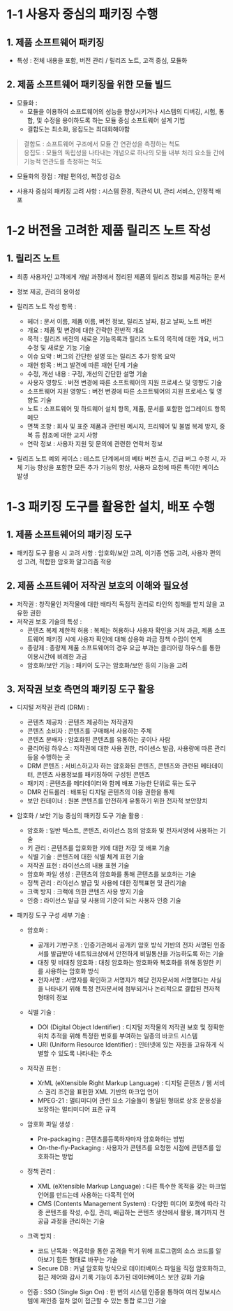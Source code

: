 # 1-1 사용자 중심의 패키징 수행

## 1. 제품 소프트웨어 패키징
- 특성 : 전체 내용을 포함, 버전 관리 / 릴리즈 노트, 고객 중심, 모듈화

## 2. 제품 소프트웨어 패키징을 위한 모듈 빌드
- 모듈화 :
  - 모듈을 이용하여 소프트웨어의 성능을 향상시키거나 시스템의 디버깅, 시험, 통합, 및 수정을 용이하도록 하는 모듈 중심 소프트웨어 설계 기법
  - 결합도는 최소화, 응집도는 최대화해야함  
> 결합도 : 소프트웨어 구조에서 모듈 간 연관성을 측정하는 척도  
> 응집도 : 모듈의 독립성을 나타내는 개념으로 하나의 모듈 내부 처리 요소들 간에 기능적 연관도를 측정하는 척도
  
  - 모듈화의 장점 : 개발 편의성, 복잡성 감소

- 사용자 중심의 패키징 고려 사항 : 시스템 환경, 직관석 UI, 관리 서비스, 안정적 배포

# 1-2 버전을 고려한 제품 릴리즈 노트 작성

## 1. 릴리즈 노트
- 최종 사용자인 고객에게 개발 과정에서 정리된 제품의 릴리즈 정보를 제공하는 문서
- 정보 제공, 관리의 용이성
- 릴리즈 노트 작성 항목 :
  - 헤더 : 문서 이름, 제품 이름, 버전 정보, 릴리즈 날짜, 참고 날짜, 노트 버전
  - 개요 : 제품 및 변경에 대한 간략한 전반적 개요
  - 목적 : 릴리즈 버전의 새로운 기능목록과 릴리즈 노트의 목적에 대한 개요, 버그 수정 및 새로운 기능 기술
  - 이슈 요약 : 버그의 간단한 설명 또는 릴리즈 추가 항목 요약
  - 재현 항목 : 버그 발견에 따른 재현 단계 기술
  - 수정, 개선 내용 : 구정, 개선의 간단한 설명 기술
  - 사용자 영향도 : 버전 변경에 따른 소프트웨어의 지원 프로세스 및 영향도 기술
  - 소프트웨어 지원 영향도 : 버전 변경에 따른 소프트웨어의 지원 프로세스 및 영향도 기술
  - 노트 : 소프트웨어 및 하드웨어 설치 항목, 제품, 문서를 포함한 업그레이드 항목 메모
  - 면책 조항 : 회사 및 표준 제품과 관련된 메시지, 프리웨어 및 불법 복제 방지, 중복 등 참조에 대한 고지 사항
  - 연락 정보 : 사용자 지원 및 문의에 관련한 연락처 정보

- 릴리즈 노트 예외 케이스 : 테스트 단계에서의 베타 버전 출시, 긴급 버그 수정 시, 자체 기능 향상을 포함한 모든 추가 기능의 향상, 사용자 요청에 따른 특이한 케이스 발생

# 1-3 패키징 도구를 활용한 설치, 배포 수행

## 1. 제품 소프트웨어의 패키징 도구
- 패키징 도구 활용 시 고려 사항 : 암호화/보안 고려, 이기종 연동 고려, 사용자 편의성 고려, 적합한 암호화 알고리즘 적용

## 2. 제품 소프트웨어 저작권 보호의 이해와 필요성
- 저작권 : 창작물인 저작물에 대한 배타적 독점적 권리로 타인의 침해를 받지 않을 고유한 권한
- 저작권 보호 기술의 특성 :
  - 콘텐츠 복제 제한적 허용 : 복제는 허용하나 사용자 확인을 거쳐 과금, 제품 소프트웨어 패키징 시에 사용자 확인에 대해 상용화 과금 정책 수립이 연계
  - 종량제 : 종량제 제품 소프트웨어의 경우 요금 부과는 클리어링 하우스를 통한 이용시간에 비례한 과금
  - 암호화/보안 기능 : 패키이 도구는 암호화/보안 등의 기능을 고려

## 3. 저작권 보호 측면의 패키징 도구 활용
- 디지털 저작권 관리 (DRM) :
  - 콘텐츠 제공자 : 콘텐츠 제공하는 저작권자
  - 콘텐츠 소비자 : 콘텐츠를 구매해서 사용하는 주체
  - 콘텐츠 분배자 : 암호화된 콘텐츠를 유통하는 곳이나 사람
  - 클리어링 하우스 : 저작권에 대한 사용 권한, 라이센스 발급, 사용량에 따른 관리 등을 수행하는 곳
  - DRM 콘텐츠 : 서비스하고자 하는 암호화된 콘텐츠, 콘텐츠와 관련된 메타데이터, 콘텐츠 사용정보를 패키징하여 구성된 콘텐츠
  - 패키저 : 콘텐츠를 메타데이터와 함께 배포 가능한 단위로 묶는 도구
  - DMR 컨트롤러 : 배포된 디지털 콘텐츠의 이용 권한을 통제
  - 보안 컨테이너 : 원본 콘텐츠를 안전하게 유통하기 위한 전자적 보안장치

- 암호화 / 보안 기능 중심의 패키징 도구 기술 활용 :
  - 암호화 : 일반 텍스트, 콘텐츠, 라이선스 등의 암호화 및 전자서명에 사용하는 기술
  - 키 관리 : 콘텐츠를 암호화한 키에 대한 저장 및 배포 기술
  - 식별 기술 : 콘텐츠에 대한 식별 체계 표현 기술
  - 저작권 표현 : 라이선스의 내용 표현 기술
  - 암호화 파일 생성 : 콘텐츠의 암호화를 통해 콘텐츠를 보호하는 기술
  - 정책 관리 : 라이선스 발급 및 사용에 대한 정책표현 및 관리기술
  - 크랙 방지 : 크랙에 의한 콘텐츠 사용 방지 기술
  - 인증 : 라이선스 발급 및 사용의 기준이 되는 사용자 인증 기술

- 패키징 도구 구성 세부 기술 :
  - 암호화 :
    - 공개키 기반구조 : 인증기관에서 공개키 암호 방식 기반의 전자 서명된 인증서를 발급받아 네트워크상에서 안전하게 비밀통신을 가능하도록 하는 기술
    - 대칭 및 비대칭 암호화 : 대칭 암호화는 암호화와 복호화를 위해 동일한 키를 사용하는 암호화 방식
    - 전자서명 : 서명자를 확인하고 서명자가 해당 전자문서에 서명했다는 사실을 나타내기 위해 특정 전자문서에 첨부되거나 논리적으로 결합된 전자적 형태의 정보
  
  - 식별 기술 : 
    - DOI (Digital Object Identifier) : 디지털 저작물의 저작권 보호 및 정확한 위치 추적을 위해 특정한 번호를 부여하는 일종의 바코드 시스템
    - URI (Uniform Resource Identifier) : 인터넷에 있는 자원을 고유하게 식별할 수 있도록 나타내는 주소
  
  - 저작권 표현 :
    - XrML (eXtensible Right Markup Language) : 디지털 콘텐츠 / 웹 서비스 권리 조건을 표현한 XML 기반의 마크업 언어
    - MPEG-21 : 멀티미디어 관련 요소 기술들이 통일된 형태로 상호 운용성을 보장하는 멀티미디어 표준 규격  
  
  - 암호화 파일 생성 :
    - Pre-packaging : 콘텐츠를등록하자마자 암호화하는 방법
    - On-the-fly-Packaging : 사용자가 콘텐츠를 요청한 시점에 콘텐츠를 암호화하는 방법

  - 정책 관리 :
    - XML (eXtensible Markup Language) : 다른 특수한 목적을 갖는 마크업 언어를 만드는데 사용하는 다목적 언어
    - CMS (Contents Management System) : 다양한 미디어 포캣에 따라 각종 콘텐츠를 작성, 수집, 관리, 배급하는 콘텐츠 생산에서 활용, 폐기까지 전 공급 과정을 관리하는 기술

  - 크랙 방지 :
    - 코드 난독화 : 역공학을 통한 공격을 막기 위해 프로그램의 소스 코드를 알아보기 힘든 형태로 바꾸는 기술
    - Secure DB : 커널 암호화 방식으로 데이터베이스 파일을 직접 암호화하고, 접근 제어와 감사 기록 기능이 추가된 데이터베이스 보안 강화 기술

  - 인증 : SSO (Single Sign On) : 한 번의 시스템 인증을 통하여 여러 정보시스템에 재인증 절차 없이 접근할 수 있는 통합 로그인 기술